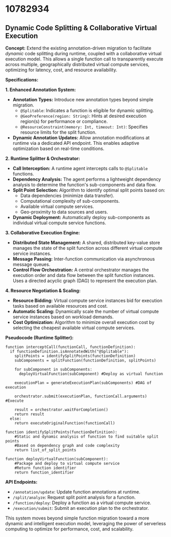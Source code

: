 # 10782934

## Dynamic Code Splitting & Collaborative Virtual Execution

**Concept:** Extend the existing annotation-driven migration to facilitate *dynamic* code splitting during runtime, coupled with a collaborative virtual execution model. This allows a single function call to transparently execute across multiple, geographically distributed virtual compute services, optimizing for latency, cost, and resource availability.

**Specifications:**

**1. Enhanced Annotation System:**

*   **Annotation Types:** Introduce new annotation types beyond simple migration.
    *   `@Splitable`: Indicates a function is eligible for dynamic splitting.
    *   `@GeoPreference(region: String)`:  Hints at desired execution region(s) for performance or compliance.
    *   `@ResourceConstraint(memory: Int, timeout: Int)`:  Specifies resource limits for the split function.
*   **Dynamic Annotation Updates:** Allow annotation modifications at runtime via a dedicated API endpoint. This enables adaptive optimization based on real-time conditions.

**2. Runtime Splitter & Orchestrator:**

*   **Call Interception:**  A runtime agent intercepts calls to `@Splitable` functions.
*   **Dependency Analysis:**  The agent performs a lightweight dependency analysis to determine the function's sub-components and data flow.
*   **Split Point Selection:**  Algorithm to identify optimal split points based on:
    *   Data dependencies (minimize data transfer).
    *   Computational complexity of sub-components.
    *   Available virtual compute services.
    *   Geo-proximity to data sources and users.
*   **Dynamic Deployment:** Automatically deploy sub-components as individual virtual compute service functions.

**3. Collaborative Execution Engine:**

*   **Distributed State Management:** A shared, distributed key-value store manages the state of the split function across different virtual compute service instances.
*   **Message Passing:** Inter-function communication via asynchronous message queues.
*   **Control Flow Orchestration:** A central orchestrator manages the execution order and data flow between the split function instances.  Uses a directed acyclic graph (DAG) to represent the execution plan.

**4. Resource Negotiation & Scaling:**

*   **Resource Bidding:** Virtual compute service instances bid for execution tasks based on available resources and cost.
*   **Automatic Scaling:** Dynamically scale the number of virtual compute service instances based on workload demands.
*   **Cost Optimization:** Algorithm to minimize overall execution cost by selecting the cheapest available virtual compute services.

**Pseudocode (Runtime Splitter):**

```pseudocode
function interceptCall(functionCall, functionDefinition):
  if functionDefinition.isAnnotatedWith("@Splitable"):
    splitPoints = identifySplitPoints(functionDefinition)
    subComponents = splitFunction(functionDefinition, splitPoints)
    
    for subComponent in subComponents:
      deployVirtualFunction(subComponent) #Deploy as virtual function
    
    executionPlan = generateExecutionPlan(subComponents) #DAG of execution
    
    orchestrator.submit(executionPlan, functionCall.arguments) #Execute
    
    result = orchestrator.waitForCompletion()
    return result
  else:
    return executeOriginalFunction(functionCall)

function identifySplitPoints(functionDefinition):
    #Static and dynamic analysis of function to find suitable split points
    #Based on dependency graph and code complexity
    return list_of_split_points

function deployVirtualFunction(subComponent):
    #Package and deploy to virtual compute service
    #Return function identifier
    return function_identifier
```

**API Endpoints:**

*   `/annotation/update`: Update function annotations at runtime.
*   `/split/analyze`: Request split point analysis for a function.
*   `/function/deploy`: Deploy a function as a virtual compute service.
*   `/execution/submit`: Submit an execution plan to the orchestrator.

This system moves beyond simple function migration toward a more dynamic and intelligent execution model, leveraging the power of serverless computing to optimize for performance, cost, and scalability.